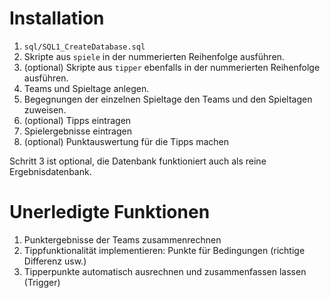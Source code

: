 # Installation

1. `sql/SQL1_CreateDatabase.sql`
2. Skripte aus `spiele` in der nummerierten Reihenfolge ausführen.
3. (optional) Skripte aus `tipper` ebenfalls in der nummerierten Reihenfolge ausführen.
4. Teams und Spieltage anlegen.
5. Begegnungen der einzelnen Spieltage den Teams und den Spieltagen zuweisen.
6. (optional) Tipps eintragen
7. Spielergebnisse eintragen
8. (optional) Punktauswertung für die Tipps machen

Schritt 3 ist optional, die Datenbank funktioniert auch als reine Ergebnisdatenbank.

# Unerledigte Funktionen

1. Punktergebnisse der Teams zusammenrechnen
2. Tippfunktionalität implementieren: Punkte für Bedingungen (richtige Differenz usw.)
3. Tipperpunkte automatisch ausrechnen und zusammenfassen lassen (Trigger)